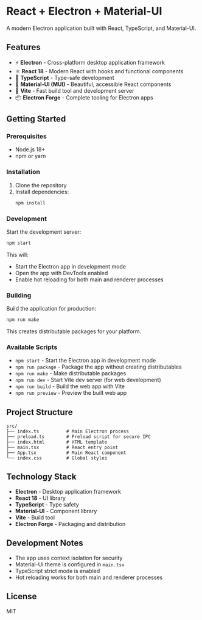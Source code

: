 # React + Electron + Material-UI

A modern Electron application built with React, TypeScript, and Material-UI.

## Features

- ⚡ **Electron** - Cross-platform desktop application framework
- ⚛️ **React 18** - Modern React with hooks and functional components
- 🔷 **TypeScript** - Type-safe development
- 🎨 **Material-UI (MUI)** - Beautiful, accessible React components
- 🚀 **Vite** - Fast build tool and development server
- 📦 **Electron Forge** - Complete tooling for Electron apps

## Getting Started

### Prerequisites

- Node.js 18+ 
- npm or yarn

### Installation

1. Clone the repository
2. Install dependencies:
   ```bash
   npm install
   ```

### Development

Start the development server:
```bash
npm start
```

This will:
- Start the Electron app in development mode
- Open the app with DevTools enabled
- Enable hot reloading for both main and renderer processes

### Building

Build the application for production:
```bash
npm run make
```

This creates distributable packages for your platform.

### Available Scripts

- `npm start` - Start the Electron app in development mode
- `npm run package` - Package the app without creating distributables
- `npm run make` - Make distributable packages
- `npm run dev` - Start Vite dev server (for web development)
- `npm run build` - Build the web app with Vite
- `npm run preview` - Preview the built web app

## Project Structure

```
src/
├── index.ts          # Main Electron process
├── preload.ts        # Preload script for secure IPC
├── index.html        # HTML template
├── main.tsx          # React entry point
├── App.tsx           # Main React component
└── index.css         # Global styles
```

## Technology Stack

- **Electron** - Desktop application framework
- **React 18** - UI library
- **TypeScript** - Type safety
- **Material-UI** - Component library
- **Vite** - Build tool
- **Electron Forge** - Packaging and distribution

## Development Notes

- The app uses context isolation for security
- Material-UI theme is configured in `main.tsx`
- TypeScript strict mode is enabled
- Hot reloading works for both main and renderer processes

## License

MIT 